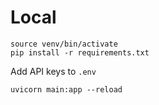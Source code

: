 # Local
```
source venv/bin/activate
pip install -r requirements.txt
```

Add API keys to `.env`

```
uvicorn main:app --reload
```
